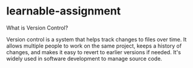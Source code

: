 # learnable-assignment

What is Version Control?

Version control is a system that helps track changes to files over time. It allows multiple people to work on the same project, keeps a history of changes, and makes it easy to revert to earlier versions if needed. It's widely used in software development to manage source code.


